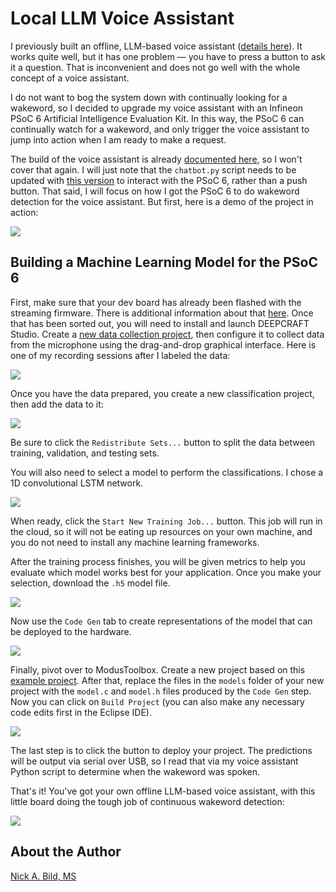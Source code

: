# Local LLM Voice Assistant

I previously built an offline, LLM-based voice assistant ([details here](https://github.com/nickbild/local_llm_assistant)). It works quite well, but it has one problem — you have to press a button to ask it a question. That is inconvenient and does not go well with the whole concept of a voice assistant.

I do not want to bog the system down with continually looking for a wakeword, so I decided to upgrade my voice assistant with an Infineon PSoC 6 Artificial Intelligence Evaluation Kit. In this way, the PSoC 6 can continually watch for a wakeword, and only trigger the voice assistant to jump into action when I am ready to make a request.

The build of the voice assistant is already [documented here](https://github.com/nickbild/local_llm_assistant), so I won't cover that again. I will just note that the `chatbot.py` script needs to be updated with [this version](https://github.com/nickbild/psoc6_voice_assistant/blob/main/chatbot.py) to interact with the PSoC 6, rather than a push button. That said, I will focus on how I got the PSoC 6 to do wakeword detection for the voice assistant. But first, here is a demo of the project in action:

<a href="https://www.youtube.com/watch?v=sobiO6CeT20">![](https://raw.githubusercontent.com/nickbild/psoc6_voice_assistant/refs/heads/main/media/full_setup.jpg)</a>

## Building a Machine Learning Model for the PSoC 6

First, make sure that your dev board has already been flashed with the streaming firmware. There is additional information about that [here](https://developer.imagimob.com/getting-started/infineon-ai-evaluation-kit). Once that has been sorted out, you will need to install and launch DEEPCRAFT Studio. Create a [new data collection project](https://developer.imagimob.com/data-preparation/data-collection/data-collection-using-new-streaming-firmware), then configure it to collect data from the microphone using the drag-and-drop graphical interface. Here is one of my recording sessions after I labeled the data:

![](https://raw.githubusercontent.com/nickbild/psoc6_voice_assistant/refs/heads/main/media/data_collection.png)

Once you have the data prepared, you create a new classification project, then add the data to it:

![](https://raw.githubusercontent.com/nickbild/psoc6_voice_assistant/refs/heads/main/media/add_data.png)

Be sure to click the `Redistribute Sets...` button to split the data between training, validation, and testing sets.

You will also need to select a model to perform the classifications. I chose a 1D convolutional LSTM network.

![](https://raw.githubusercontent.com/nickbild/psoc6_voice_assistant/refs/heads/main/media/model.png)

When ready, click the `Start New Training Job...` button. This job will run in the cloud, so it will not be eating up resources on your own machine, and you do not need to install any machine learning frameworks.

After the training process finishes, you will be given metrics to help you evaluate which model works best for your application. Once you make your selection, download the `.h5` model file.

![](https://raw.githubusercontent.com/nickbild/psoc6_voice_assistant/refs/heads/main/media/training_results.png)

Now use the `Code Gen` tab to create representations of the model that can be deployed to the hardware.

![](https://raw.githubusercontent.com/nickbild/psoc6_voice_assistant/refs/heads/main/media/code_gen.png)

Finally, pivot over to ModusToolbox. Create a new project based on this [example project](https://bitbucket.org/imagimob/imagimob-deploy-code-example-psoc-edge/src/main/). After that, replace the files in the `models` folder of your new project with the `model.c` and `model.h` files produced by the `Code Gen` step. Now you can click on `Build Project` (you can also make any necessary code edits first in the Eclipse IDE).

![](https://raw.githubusercontent.com/nickbild/psoc6_voice_assistant/refs/heads/main/media/eclipse.png)

The last step is to click the button to deploy your project. The predictions will be output via serial over USB, so I read that via my voice assistant Python script to determine when the wakeword was spoken.

That's it! You've got your own offline LLM-based voice assistant, with this little board doing the tough job of continuous wakeword detection:

![](https://raw.githubusercontent.com/nickbild/psoc6_voice_assistant/refs/heads/main/media/dev_board.jpg)

## About the Author

[Nick A. Bild, MS](https://nickbild79.firebaseapp.com/#!/)
